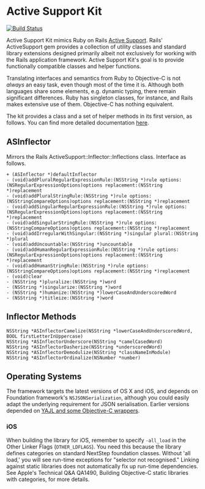 # Active Support Kit

[![Build Status](https://travis-ci.org/royratcliffe/ActiveSupportKit.png?branch=master)](https://travis-ci.org/royratcliffe/ActiveSupportKit)

Active Support Kit mimics Ruby on Rails [Active Support][as]. Rails'
ActiveSupport gem provides a collection of utility classes and standard library
extensions designed primarily albeit not exclusively for working with the Rails
application framework. Active Support Kit's goal is to provide functionally
compatible classes and helper functions.

Translating interfaces and semantics from Ruby to Objective-C is not _always_ an
easy task, even though most of the time it is. Although both languages share
some elements, e.g. dynamic typing, there remain significant differences. Ruby
has singleton classes, for instance, and Rails makes extensive use of them.
Objective-C has nothing equivalent.

[as]:http://api.rubyonrails.org/

The kit provides a class and a set of helper methods in its first version, as
follows. You can find more detailed documentation
[here](http://royratcliffe.github.com/ActiveSupportKit/).

## ASInflector

Mirrors the Rails ActiveSupport::Inflector::Inflections class. Interface as follows.

	+ (ASInflector *)defaultInflector
	- (void)addPluralRegularExpressionRule:(NSString *)rule options:(NSRegularExpressionOptions)options replacement:(NSString *)replacement
	- (void)addPluralStringRule:(NSString *)rule options:(NSStringCompareOptions)options replacement:(NSString *)replacement
	- (void)addSingularRegularExpressionRule:(NSString *)rule options:(NSRegularExpressionOptions)options replacement:(NSString *)replacement
	- (void)addSingularStringRule:(NSString *)rule options:(NSStringCompareOptions)options replacement:(NSString *)replacement
	- (void)addIrregularWithSingular:(NSString *)singular plural:(NSString *)plural
	- (void)addUncountable:(NSString *)uncountable
	- (void)addHumanRegularExpressionRule:(NSString *)rule options:(NSRegularExpressionOptions)options replacement:(NSString *)replacement
	- (void)addHumanStringRule:(NSString *)rule options:(NSStringCompareOptions)options replacement:(NSString *)replacement
	- (void)clear
	- (NSString *)pluralize:(NSString *)word
	- (NSString *)singularize:(NSString *)word
	- (NSString *)humanize:(NSString *)lowerCaseAndUnderscoredWord
	- (NSString *)titleize:(NSString *)word

## Inflector Methods

	NSString *ASInflectorCamelize(NSString *lowerCaseAndUnderscoredWord, BOOL firstLetterInUppercase)
	NSString *ASInflectorUnderscore(NSString *camelCasedWord)
	NSString *ASInflectorDasherize(NSString *underscoredWord)
	NSString *ASInflectorDemodulize(NSString *classNameInModule)
	NSString *ASInflectorOrdinalize(NSNumber *number)

## Operating Systems

The framework targets the latest versions of OS X and iOS, and depends on Foundation
framework's `NSJSONSerialization`, although you could easily adapt the
underlying requirement for JSON serialisation. Earlier versions depended on
[YAJL and some Objective-C wrappers](https://github.com/royratcliffe/yajl/tree/master/objc).

### iOS

When building the library for iOS, remember to specify `-all_load` in
the Other Linker Flags (`OTHER_LDFLAGS`). You need this because the
library defines categories on standard NextStep foundation
classes. Without 'all load,' you will see run-time exceptions for
"selector not recognised." Linking against static libraries does not
automatically fix up run-time dependencies. See Apple's Technical Q&A
QA1490, Building Objective-C static libraries with categories, for
more details.
